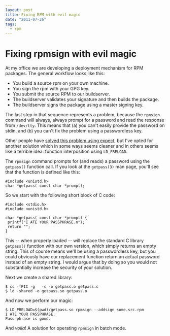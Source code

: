 ```yaml
---
layout: post
title: Fixing RPM with evil magic
date: "2011-07-26"
tags:
  - rpm
---
```


# Fixing rpmsign with evil magic

At my office we are developing a deployment mechanism for RPM packages. The
general workflow looks like this:

-   You build a source rpm on your own machine.
-   You sign the rpm with your GPG key.
-   You submit the source RPM to our buildserver.
-   The buildserver validates your signature and then builds the package.
-   The buildserver signs the package using a master signing key.

The last step in that sequence represents a problem, because the `rpmsign`
command will always, always prompt for a password and read the response from
`/dev/tty`. This means that (a) you can't easily provide the password on stdin,
and (b) you can't fix the problem using a passwordless key.

Other people have [solved this problem using expect][1], but I've opted for
another solution which in some ways seems cleaner and in others seems like a
terrible idea: function interposition using `LD_PRELOAD`.

The `rpmsign` command prompts for (and reads) a password using the `getpass()`
function call. If you look at the `getpass(3)` man page, you'll see that the
function is defined like this:

    #include <unistd.h>
    char *getpass( const char *prompt); 

So we start with the following short block of C code:

    #include <stdio.h>
    #include <unistd.h>
    
    char *getpass( const char *prompt) {
     printf("I ATE YOUR PASSPHRASE.n");
     return "";
    }
    
This -- when properly loaded -- will replace the standard C library `getpass()` function with our own version, which simply returns an empty string. This of course means we'll be using a passwordless key, but you could obviously have our replacement function return an actual password instead of an empty string. I would argue that by doing so you would not substantially increase the security of your solution.

Next we create a shared library:

    $ cc -fPIC -g   -c -o getpass.o getpass.c
    $ ld -shared -o getpass.so getpass.o
    
And now we perform our magic:

    $ LD_PRELOAD=$(pwd)/getpass.so rpmsign --addsign some.src.rpm
    I ATE YOUR PASSPHRASE.
    Pass phrase is good.

And *voila*! A solution for operating `rpmsign` in batch mode.

[1]: http://jrmonk-techzine.blogspot.com/2010/06/how-to-sign-rpm-files-in-batch-mode.html  

